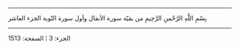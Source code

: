 ------------------------------------------------------------------------

بِسْمِ اللَّهِ الرَّحْمنِ الرَّحِيمِ من بقيّة سورة الأنفال وأول سورة التّوبة الجزء
العاشر

------------------------------------------------------------------------

الجزء: 3 ¦ الصفحة: 1513
